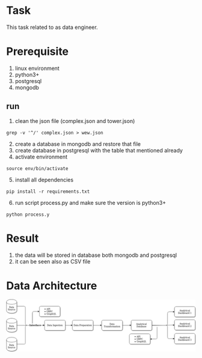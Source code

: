 # Task
This task related to as data engineer. 

# Prerequisite
1. linux environment
2. python3+
3. postgresql
4. mongodb


## run
1. clean the json file (complex.json and tower.json)
```
grep -v '^/' complex.json > wew.json
```
2. create a database in mongodb and restore that file
3. create database in postgresql with the table that mentioned already
4. activate environment
```
source env/bin/activate
```
5. install all dependencies
```
pip install -r requirements.txt
```
6. run script process.py and make sure the version is python3+
```
python process.y
```

# Result
1. the data will be stored in database both mongodb and postgresql
2. it can be seen also as CSV file


# Data Architecture
![](data_architecture.jpg)

